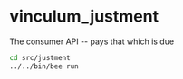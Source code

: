 # vinculum_justment
The consumer API -- pays that which is due

```bash
cd src/justment
../../bin/bee run
```
